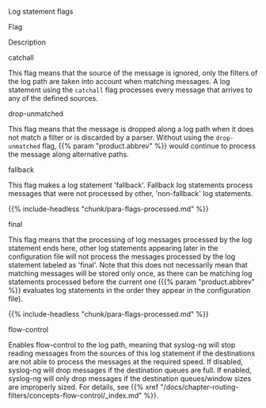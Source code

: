 ---
---
<!-- DISCLAIMER: This file is based on the syslog-ng Open Source Edition documentation https://github.com/balabit/syslog-ng-ose-guides/commit/2f4a52ee61d1ea9ad27cb4f3168b95408fddfdf2 and is used under the terms of The syslog-ng Open Source Edition Documentation License. The file has been modified by Axoflow. -->
<span id="Log"></span>Log statement flags

Flag

Description

catchall

This flag means that the source of the message is ignored, only the filters of the log path are taken into account when matching messages. A log statement using the `catchall` flag processes every message that arrives to any of the defined sources.

drop-unmatched

This flag means that the message is dropped along a log path when it does not match a filter or is discarded by a parser. Without using the `drop-unmatched` flag, {{% param "product.abbrev" %}} would continue to process the message along alternative paths.

fallback

This flag makes a log statement 'fallback'. Fallback log statements process messages that were not processed by other, 'non-fallback' log statements.

{{% include-headless "chunk/para-flags-processed.md" %}}

final

This flag means that the processing of log messages processed by the log statement ends here, other log statements appearing later in the configuration file will not process the messages processed by the log statement labeled as 'final'. Note that this does not necessarily mean that matching messages will be stored only once, as there can be matching log statements processed before the current one ({{% param "product.abbrev" %}} evaluates log statements in the order they appear in the configuration file).

{{% include-headless "chunk/para-flags-processed.md" %}}

flow-control

Enables flow-control to the log path, meaning that syslog-ng will stop reading messages from the sources of this log statement if the destinations are not able to process the messages at the required speed. If disabled, syslog-ng will drop messages if the destination queues are full. If enabled, syslog-ng will only drop messages if the destination queues/window sizes are improperly sized. For details, see {{% xref "/docs/chapter-routing-filters/concepts-flow-control/_index.md" %}}.
